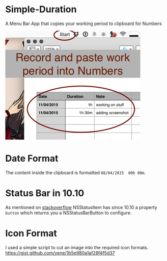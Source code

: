 # Simple-Duration
A Menu Bar App that copies your working period to clipboard for Numbers

![screenshot](screenshot.png)

# Date Format
The content inside the clipboard is formatted `08/04/2015  00h 00m`.

# Status Bar in 10.10
As mentioned on [stackoverflow](http://stackoverflow.com/a/26198173/279890) NSStatusItem has since 10.10 a property `button` which returns you a NSStatusBarButton to configure.

# Icon Format
I used a simple script to cut an image into the required icon formats. https://gist.github.com/yene/1b5e980a1af28f4f5d37
